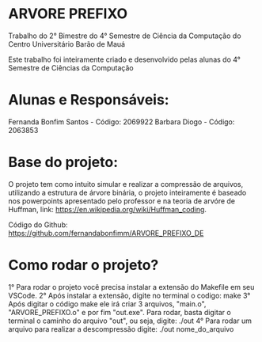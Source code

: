 # ARVORE PREFIXO
Trabalho do 2° Bimestre do 4° Semestre de Ciência da Computação do Centro Universitário Barão de Mauá

Este trabalho foi inteiramente criado e desenvolvido pelas alunas do 4° Semestre de Ciências da Computação

# Alunas e Responsáveis:
Fernanda Bonfim Santos - Código: 2069922
Barbara Diogo - Código: 2063853

# Base do projeto:
O projeto tem como intuito simular e realizar a compressão de arquivos, utilizando a estrutura de árvore binária, o projeto inteiramente é baseado nos powerpoints apresentado pelo professor e na teoria de arvóre de Huffman, link: https://en.wikipedia.org/wiki/Huffman_coding.

Código do Github: https://github.com/fernandabonfimm/ARVORE_PREFIXO_DE

# Como rodar o projeto?
1° Para rodar o projeto você precisa instalar a extensão do Makefile em seu VSCode.
2° Após instalar a extensão, digite no terminal o codigo: make
3° Após digitar o código make ele irá criar 3 arquivos, "main.o", "ARVORE_PREFIXO.o" e por fim "out.exe". Para rodar, basta digitar o terminal o caminho do arquivo "out", ou seja, digite: ./out
4° Para rodar um arquivo para realizar a descompressão digite: ./out nome_do_arquivo
